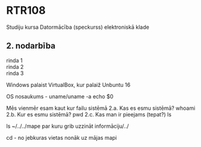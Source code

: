 # RTR108
Studiju kursa Datormācība (speckurss) elektroniskā klade
## 2. nodarbība
rinda 1  
rinda 2  
rinda 3  

Windows palaist VirtualBox, kur palaiž Unbuntu 16

OS nosaukums - uname/uname -a
echo $0

Mēs vienmēr esam kaut kur failu sistēmā
2.a. Kas es esmu sistēmā? whoami
2.b. Kur es esmu sistēmā? pwd
2.c. Kas man ir pieejams (tepat?) ls

ls ~/../../mape par kuru grib uzzināt informāciju/../

cd - no jebkuras vietas nonāk uz mājas mapi

